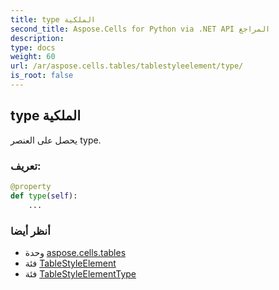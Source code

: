 ```yaml
---
title: type الملكية
second_title: Aspose.Cells for Python via .NET API المراجع
description:
type: docs
weight: 60
url: /ar/aspose.cells.tables/tablestyleelement/type/
is_root: false
---
```

##  type الملكية

يحصل على العنصر type.
###  تعريف:
```python
@property
def type(self):
    ...
```

###  أنظر أيضا
* وحدة [aspose.cells.tables](../../)
* فئة [TableStyleElement](/cells/python-net/ar/aspose.cells.tables/tablestyleelement)
* فئة [TableStyleElementType](/cells/python-net/ar/aspose.cells.tables/tablestyleelementtype)
